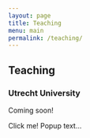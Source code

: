 ```yaml
---
layout: page
title: Teaching
menu: main
permalink: /teaching/
---
```


## Teaching

### Utrecht University

Coming soon!
<p> </p>

 <div class="popup" onclick="myFunction()">Click me!
  <span class="popuptext" id="myPopup">Popup text...</span>
</div> 

